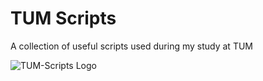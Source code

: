 # TUM Scripts
A collection of useful scripts used during my study at TUM

![TUM-Scripts Logo](https://repository-images.githubusercontent.com/875567922/5a1b59ce-fca9-4d75-85af-1c2eda217cae)
